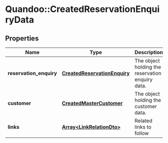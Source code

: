 # Quandoo::CreatedReservationEnquiryData

## Properties
Name | Type | Description | Notes
------------ | ------------- | ------------- | -------------
**reservation_enquiry** | [**CreatedReservationEnquiry**](CreatedReservationEnquiry.md) | The object holding the reservation enquiry data. | 
**customer** | [**CreatedMasterCustomer**](CreatedMasterCustomer.md) | The object holding the customer data. | 
**links** | [**Array&lt;LinkRelationDto&gt;**](LinkRelationDto.md) | Related links to follow | 


